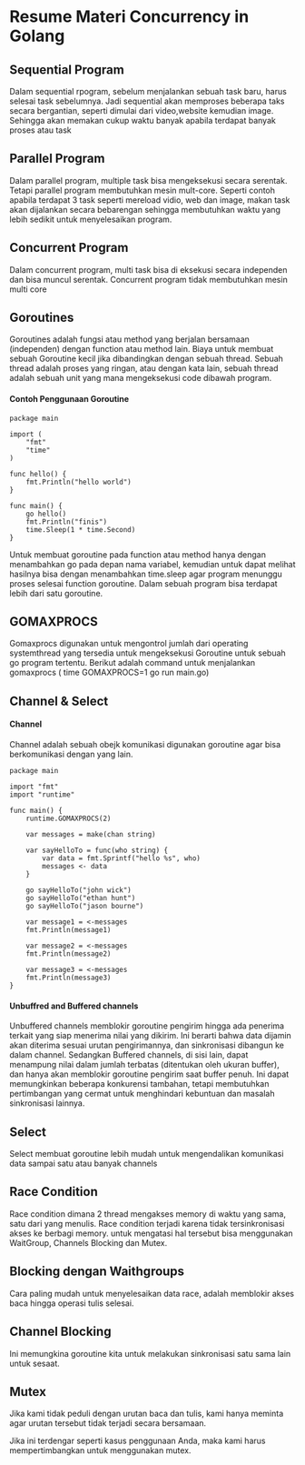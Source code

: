 # Resume Materi Concurrency in Golang

## Sequential Program
Dalam sequential rpogram, sebelum menjalankan sebuah task baru, harus selesai task sebelumnya. Jadi sequential akan memproses beberapa taks secara bergantian, seperti dimulai dari video,website kemudian image. Sehingga akan memakan cukup waktu banyak apabila terdapat banyak proses atau task

## Parallel Program
Dalam parallel program, multiple task bisa mengeksekusi secara serentak. Tetapi parallel program membutuhkan mesin mult-core. Seperti contoh apabila terdapat 3 task seperti mereload vidio, web dan image, makan task akan dijalankan secara bebarengan sehingga membutuhkan waktu yang lebih sedikit untuk menyelesaikan program.

## Concurrent Program
Dalam concurrent program, multi task bisa di eksekusi secara independen dan bisa muncul serentak. Concurrent program tidak membutuhkan mesin multi core

## Goroutines
Goroutines adalah fungsi atau method yang berjalan bersamaan (independen) dengan function atau method lain.
Biaya untuk membuat sebuah Goroutine kecil jika dibandingkan dengan sebuah thread. Sebuah thread adalah proses yang ringan, atau dengan kata lain, sebuah thread adalah sebuah unit yang mana mengeksekusi code dibawah program.

#### Contoh Penggunaan Goroutine
```
package main

import (
	"fmt"
	"time"
)

func hello() {
	fmt.Println("hello world")
}

func main() {
	go hello()
	fmt.Println("finis")
	time.Sleep(1 * time.Second)
}

```

Untuk membuat goroutine pada function atau method hanya dengan menambahkan go pada depan nama variabel, kemudian untuk dapat melihat hasilnya bisa dengan menambahkan time.sleep agar program menunggu proses selesai function goroutine. Dalam sebuah program bisa terdapat lebih dari satu goroutine.

## GOMAXPROCS
Gomaxprocs digunakan untuk mengontrol jumlah dari operating systemthread yang tersedia untuk mengeksekusi Goroutine untuk sebuah go program tertentu. Berikut adalah command untuk menjalankan gomaxprocs ( time GOMAXPROCS=1 go run main.go)

## Channel & Select
#### Channel
Channel adalah sebuah obejk komunikasi digunakan goroutine agar bisa berkomunikasi dengan yang lain.
```
package main

import "fmt"
import "runtime"

func main() {
    runtime.GOMAXPROCS(2)

    var messages = make(chan string)

    var sayHelloTo = func(who string) {
        var data = fmt.Sprintf("hello %s", who)
        messages <- data
    }

    go sayHelloTo("john wick")
    go sayHelloTo("ethan hunt")
    go sayHelloTo("jason bourne")

    var message1 = <-messages
    fmt.Println(message1)

    var message2 = <-messages
    fmt.Println(message2)

    var message3 = <-messages
    fmt.Println(message3)
}
```

#### Unbuffred and Buffered channels
Unbuffered channels memblokir goroutine pengirim hingga ada penerima terkait yang siap menerima nilai yang dikirim. Ini berarti bahwa data dijamin akan diterima sesuai urutan pengirimannya, dan sinkronisasi dibangun ke dalam channel. Sedangkan Buffered channels, di sisi lain, dapat menampung nilai dalam jumlah terbatas (ditentukan oleh ukuran buffer), dan hanya akan memblokir goroutine pengirim saat buffer penuh. Ini dapat memungkinkan beberapa konkurensi tambahan, tetapi membutuhkan pertimbangan yang cermat untuk menghindari kebuntuan dan masalah sinkronisasi lainnya.

## Select
Select membuat goroutine lebih mudah untuk mengendalikan komunikasi data sampai satu atau banyak channels

## Race Condition
Race condition dimana 2 thread mengakses memory di waktu yang sama, satu dari yang menulis. Race condition terjadi karena tidak tersinkronisasi akses ke berbagi memory. untuk mengatasi hal tersebut bisa menggunakan WaitGroup, Channels Blocking dan Mutex.

## Blocking dengan Waithgroups
Cara paling mudah untuk menyelesaikan data race, adalah memblokir akses baca hingga operasi tulis selesai.

## Channel Blocking
Ini memungkina goroutine kita untuk melakukan sinkronisasi satu sama lain untuk sesaat.

## Mutex
Jika kami tidak peduli dengan urutan baca dan tulis, kami hanya meminta agar urutan tersebut tidak terjadi secara bersamaan.

Jika ini terdengar seperti kasus penggunaan Anda, maka kami harus mempertimbangkan untuk menggunakan mutex.
